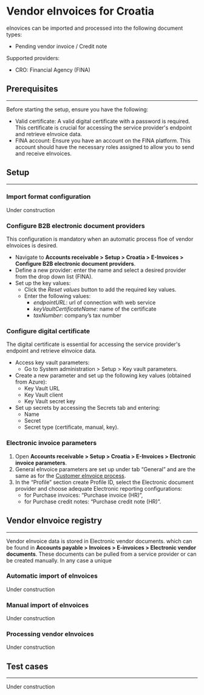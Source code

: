 # Vendor eInvoices for Croatia

eInovices can be imported and processed into the following document types: 
- Pending vendor invoice / Credit note

Supported providers: 
- CRO: Financial Agency (FINA)

## **Prerequisites**
---
Before starting the setup, ensure you have the following:
- Valid certificate: A valid digital certificate with a password is required. This certificate is crucial for accessing the service provider's endpoint and retrieve eInvoice data.
- FINA account: Ensure you have an account on the FINA platform. This account should have the necessary roles assigned to allow you to send and receive eInvoices.


## **Setup**
---

### **Import format configuration**
Under construction

### **Configure B2B electronic document providers**
This configuration is mandatory when an automatic process floe of vendor eInvoices is desired.

- Navigate to **Accounts receivable > Setup > Croatia > E-Invoices > Configure B2B electronic document providers**.
- Define a new provider: enter the name and select a desired provider from the drop down list (FINA).
- Set up the key values:
    - Click the _Reset values_ button to add the required key values.
    - Enter the following values:
      - _endpointURL_: url of connection with web service
      - _keyVaultCertificateName_: name of the certificate
      - _taxNumber_: company’s tax number

### **Configure digital certificate**
The digital certificate is essential for accessing the service provider's endpoint and retrieve eInvoice data.
- Access key vault parameters:
  - Go to System administration > Setup > Key vault parameters.
- Create a new parameter and set up the following key values (obtained from Azure):
  - Key Vault URL
  - Key Vault client
  - Key Vault secret key
- Set up secrets by accessing the Secrets tab and entering:
  - Name 
  - Secret 
  - Secret type (certificate, manual, key).

### **Electronic invoice parameters**
1. Open **Accounts receivable > Setup > Croatia > E-Invoices > Electronic invoice parameters**.
2. General eInvoice parameters are set up under tab “General” and are the same as for the [Customer eInvoice process](/Help/Core-Localization/eInvoice/eInvoice-for-Croatia/Customer-eInvoices-for-Croatia).
3. In the “Profile” section create Profile ID, select the Electronic document provider and choose adequate Electronic reporting configurations: 
   - for Purchase invoices: “Purchase invoice (HR)”,
   - for Purchase credit notes: “Purchase credit note (HR)”.


## **Vendor eInvoice registry**
---
Vendor eInvoice data is stored in Electronic vendor documents. which can be found in **Accounts payable > Invoices > E-invoices > Electronic vendor documents**. These documents can be pulled from a service provider or can be created manually. In any case a unique 

### **Automatic import of eInvoices**
Under construction

### **Manual import of eInvoices**
Under construction

### **Processing vendor eInvoices**
Under construction


## **Test cases**
---
Under construction